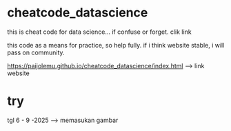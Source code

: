 # cheatcode_datascience
this is cheat code for data science... if confuse or forget. clik link


this code as a means for practice, so help fully.
if i think website stable, i will pass on community.

https://paijolemu.github.io/cheatcode_datascience/index.html --> link website




# try
tgl 6 - 9 -2025 --> memasukan gambar
